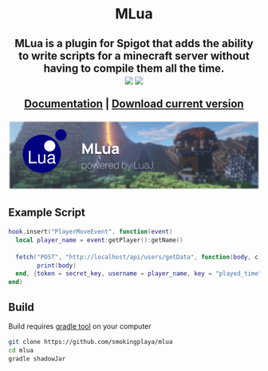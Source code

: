 <h1 align="center">MLua</h1>
<h2 align="center">
MLua is a plugin for Spigot that adds the ability to write scripts for a minecraft server without having to compile them all the time.

<div>
<img src="https://img.shields.io/badge/Java Powered-ED8B00?style=for-the-badge&logo=openjdk&logoColor=white">
<img src="https://img.shields.io/badge/Lua-2C2D72?style=for-the-badge&logo=lua&logoColor=white">
</div>

[Documentation](DOCS.md)
|
[Download current version](https://github.com/smokingplaya/mlua/releases/tag/1.4)
</h2>

![header](https://raw.githubusercontent.com/smokingplaya/mlua/main/hat.png)

## Example Script
```lua
hook.insert("PlayerMoveEvent", function(event)
  local player_name = event:getPlayer():getName()

  fetch("POST", "http://localhost/api/users/getData", function(body, c)
        print(body)
  end, {token = secret_key, username = player_name, key = "played_time"}) -- post http request example
end)
```

## Build
Build requires [gradle tool](https://gradle.org/) on your computer

```bash
git clone https://github.com/smokingplaya/mlua
cd mlua
gradle shadowJar
```
